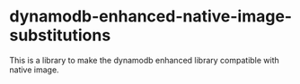 # dynamodb-enhanced-native-image-substitutions
This is a library to make the dynamodb enhanced library compatible with native image.
